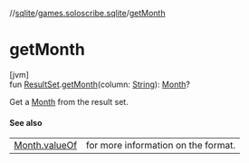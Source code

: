 //[sqlite](../../index.md)/[games.soloscribe.sqlite](index.md)/[getMonth](get-month.md)

# getMonth

[jvm]\
fun [ResultSet](https://docs.oracle.com/javase/8/docs/api/java/sql/ResultSet.html).[getMonth](get-month.md)(column: [String](https://kotlinlang.org/api/core/kotlin-stdlib/kotlin/-string/index.html)): [Month](https://docs.oracle.com/javase/8/docs/api/java/time/Month.html)?

Get a [Month](https://docs.oracle.com/javase/8/docs/api/java/time/Month.html) from the result set.

#### See also

| | |
|---|---|
| [Month.valueOf](https://docs.oracle.com/javase/8/docs/api/java/time/Month.html#valueOf-kotlin.String-) | for more information on the format. |
